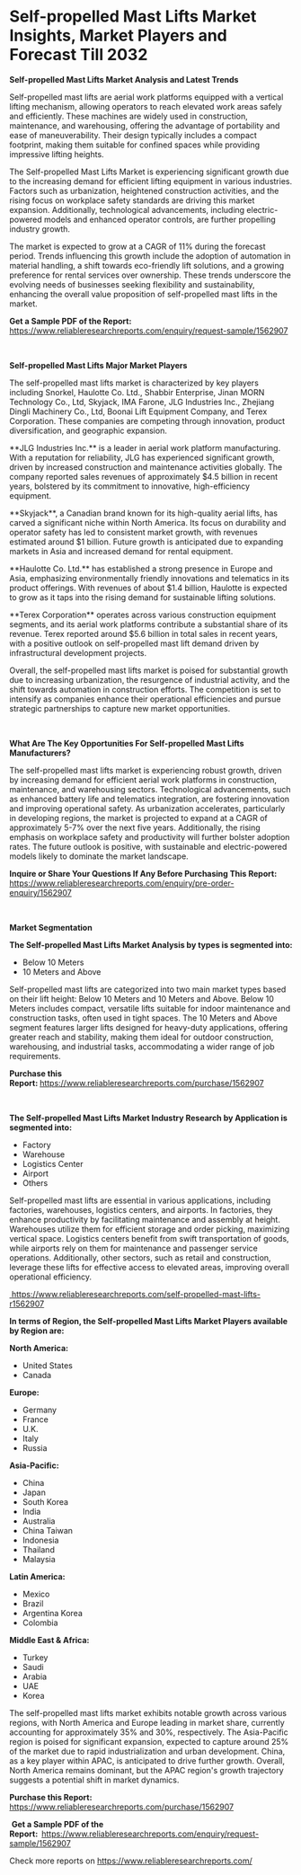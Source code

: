 <p><h1>Self-propelled Mast Lifts Market Insights, Market Players and Forecast Till 2032</h1></p><p><strong>Self-propelled Mast Lifts Market Analysis and Latest Trends</strong></p>
<p><p>Self-propelled mast lifts are aerial work platforms equipped with a vertical lifting mechanism, allowing operators to reach elevated work areas safely and efficiently. These machines are widely used in construction, maintenance, and warehousing, offering the advantage of portability and ease of maneuverability. Their design typically includes a compact footprint, making them suitable for confined spaces while providing impressive lifting heights.</p><p>The Self-propelled Mast Lifts Market is experiencing significant growth due to the increasing demand for efficient lifting equipment in various industries. Factors such as urbanization, heightened construction activities, and the rising focus on workplace safety standards are driving this market expansion. Additionally, technological advancements, including electric-powered models and enhanced operator controls, are further propelling industry growth.</p><p>The market is expected to grow at a CAGR of 11% during the forecast period. Trends influencing this growth include the adoption of automation in material handling, a shift towards eco-friendly lift solutions, and a growing preference for rental services over ownership. These trends underscore the evolving needs of businesses seeking flexibility and sustainability, enhancing the overall value proposition of self-propelled mast lifts in the market.</p></p>
<p><strong>Get a Sample PDF of the Report:&nbsp;</strong> <a href="https://www.reliableresearchreports.com/enquiry/request-sample/1562907?utm_campaign=123&utm_medium=2&utm_source=Github&utm_content=ia&utm_term=25022025&utm_id=self-propelled-mast-lifts">https://www.reliableresearchreports.com/enquiry/request-sample/1562907</a></p>
<p>&nbsp;</p>
<p><strong>Self-propelled Mast Lifts Major Market Players</strong></p>
<p><p>The self-propelled mast lifts market is characterized by key players including Snorkel, Haulotte Co. Ltd., Shabbir Enterprise, Jinan MORN Technology Co., Ltd, Skyjack, IMA Farone, JLG Industries Inc., Zhejiang Dingli Machinery Co., Ltd, Boonai Lift Equipment Company, and Terex Corporation. These companies are competing through innovation, product diversification, and geographic expansion.</p><p>**JLG Industries Inc.** is a leader in aerial work platform manufacturing. With a reputation for reliability, JLG has experienced significant growth, driven by increased construction and maintenance activities globally. The company reported sales revenues of approximately $4.5 billion in recent years, bolstered by its commitment to innovative, high-efficiency equipment.</p><p>**Skyjack**, a Canadian brand known for its high-quality aerial lifts, has carved a significant niche within North America. Its focus on durability and operator safety has led to consistent market growth, with revenues estimated around $1 billion. Future growth is anticipated due to expanding markets in Asia and increased demand for rental equipment.</p><p>**Haulotte Co. Ltd.** has established a strong presence in Europe and Asia, emphasizing environmentally friendly innovations and telematics in its product offerings. With revenues of about $1.4 billion, Haulotte is expected to grow as it taps into the rising demand for sustainable lifting solutions.</p><p>**Terex Corporation** operates across various construction equipment segments, and its aerial work platforms contribute a substantial share of its revenue. Terex reported around $5.6 billion in total sales in recent years, with a positive outlook on self-propelled mast lift demand driven by infrastructural development projects.</p><p>Overall, the self-propelled mast lifts market is poised for substantial growth due to increasing urbanization, the resurgence of industrial activity, and the shift towards automation in construction efforts. The competition is set to intensify as companies enhance their operational efficiencies and pursue strategic partnerships to capture new market opportunities.</p></p>
<p>&nbsp;</p>
<p><strong>What Are The Key Opportunities For Self-propelled Mast Lifts Manufacturers?</strong></p>
<p><p>The self-propelled mast lifts market is experiencing robust growth, driven by increasing demand for efficient aerial work platforms in construction, maintenance, and warehousing sectors. Technological advancements, such as enhanced battery life and telematics integration, are fostering innovation and improving operational safety. As urbanization accelerates, particularly in developing regions, the market is projected to expand at a CAGR of approximately 5-7% over the next five years. Additionally, the rising emphasis on workplace safety and productivity will further bolster adoption rates. The future outlook is positive, with sustainable and electric-powered models likely to dominate the market landscape.</p></p>
<p><strong>Inquire or Share Your Questions If Any Before Purchasing This Report:</strong> <a href="https://www.reliableresearchreports.com/enquiry/pre-order-enquiry/1562907?utm_campaign=123&utm_medium=2&utm_source=Github&utm_content=ia&utm_term=25022025&utm_id=self-propelled-mast-lifts">https://www.reliableresearchreports.com/enquiry/pre-order-enquiry/1562907</a></p>
<p>&nbsp;</p>
<p><strong>Market Segmentation</strong></p>
<p><strong>The Self-propelled Mast Lifts Market Analysis by types is segmented into:</strong></p>
<p><ul><li>Below 10 Meters</li><li>10 Meters and Above</li></ul></p>
<p><p>Self-propelled mast lifts are categorized into two main market types based on their lift height: Below 10 Meters and 10 Meters and Above. Below 10 Meters includes compact, versatile lifts suitable for indoor maintenance and construction tasks, often used in tight spaces. The 10 Meters and Above segment features larger lifts designed for heavy-duty applications, offering greater reach and stability, making them ideal for outdoor construction, warehousing, and industrial tasks, accommodating a wider range of job requirements.</p></p>
<p><strong>Purchase this Report:&nbsp;</strong><a href="https://www.reliableresearchreports.com/purchase/1562907?utm_campaign=123&utm_medium=2&utm_source=Github&utm_content=ia&utm_term=25022025&utm_id=self-propelled-mast-lifts">https://www.reliableresearchreports.com/purchase/1562907</a></p>
<p>&nbsp;</p>
<p><strong>The Self-propelled Mast Lifts Market Industry Research by Application is segmented into:</strong></p>
<p><ul><li>Factory</li><li>Warehouse</li><li>Logistics Center</li><li>Airport</li><li>Others</li></ul></p>
<p><p>Self-propelled mast lifts are essential in various applications, including factories, warehouses, logistics centers, and airports. In factories, they enhance productivity by facilitating maintenance and assembly at height. Warehouses utilize them for efficient storage and order picking, maximizing vertical space. Logistics centers benefit from swift transportation of goods, while airports rely on them for maintenance and passenger service operations. Additionally, other sectors, such as retail and construction, leverage these lifts for effective access to elevated areas, improving overall operational efficiency.</p></p>
<p><a href="https://www.reliableresearchreports.com/self-propelled-mast-lifts-r1562907?utm_campaign=123&utm_medium=2&utm_source=Github&utm_content=ia&utm_term=25022025&utm_id=self-propelled-mast-lifts">&nbsp;https://www.reliableresearchreports.com/self-propelled-mast-lifts-r1562907</a></p>
<p><strong>In terms of Region, the Self-propelled Mast Lifts Market Players available by Region are:</strong></p>
<p>
    <p> <strong> North America: </strong>
        <ul>
            <li>United States</li>
            <li>Canada</li>
        </ul>
        </p> 
    <p> <strong> Europe: </strong>
        <ul>
            <li>Germany</li>
            <li>France</li>
            <li>U.K.</li>
            <li>Italy</li>
            <li>Russia</li>
        </ul>
        </p> 
    <p> <strong> Asia-Pacific: </strong>
        <ul>
            <li>China</li>
            <li>Japan</li>
            <li>South Korea</li>
            <li>India</li>
            <li>Australia</li>
            <li>China Taiwan</li>
            <li>Indonesia</li>
            <li>Thailand</li>
            <li>Malaysia</li>
        </ul>
        </p> 
    <p> <strong> Latin America: </strong>
        <ul>
            <li>Mexico</li>
            <li>Brazil</li>
            <li>Argentina Korea</li>
            <li>Colombia</li>
        </ul>
        </p> 
    <p> <strong> Middle East & Africa: </strong>
        <ul>
            <li>Turkey</li>
            <li>Saudi</li>
            <li>Arabia</li>
            <li>UAE</li>
            <li>Korea</li>
        </ul>
    </p>
    </p>
<p><p>The self-propelled mast lifts market exhibits notable growth across various regions, with North America and Europe leading in market share, currently accounting for approximately 35% and 30%, respectively. The Asia-Pacific region is poised for significant expansion, expected to capture around 25% of the market due to rapid industrialization and urban development. China, as a key player within APAC, is anticipated to drive further growth. Overall, North America remains dominant, but the APAC region's growth trajectory suggests a potential shift in market dynamics.</p></p>
<p><strong>Purchase this Report: </strong><a href="https://www.reliableresearchreports.com/purchase/1562907?utm_campaign=123&utm_medium=2&utm_source=Github&utm_content=ia&utm_term=25022025&utm_id=self-propelled-mast-lifts">https://www.reliableresearchreports.com/purchase/1562907</a></p>
<p>&nbsp;<strong>Get a Sample PDF of the Report:&nbsp;&nbsp;</strong><a href="https://www.reliableresearchreports.com/enquiry/request-sample/1562907?utm_campaign=123&utm_medium=2&utm_source=Github&utm_content=ia&utm_term=25022025&utm_id=self-propelled-mast-lifts">https://www.reliableresearchreports.com/enquiry/request-sample/1562907</a></p>
<p><strong></strong></p>
<p>Check more reports on <a href="https://www.reliableresearchreports.com/?utm_campaign=123&utm_medium=2&utm_source=Github&utm_content=ia&utm_term=25022025&utm_id=self-propelled-mast-lifts">https://www.reliableresearchreports.com/</a></p>